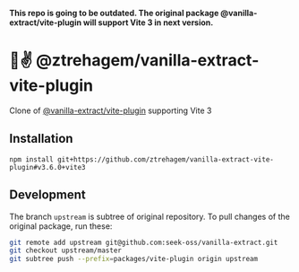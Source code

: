 **This repo is going to be outdated. The original package @vanilla-extract/vite-plugin will support Vite 3 in next version.**

# 🧁✌️ @ztrehagem/vanilla-extract-vite-plugin

Clone of [@vanilla-extract/vite-plugin](https://www.npmjs.com/package/@vanilla-extract/vite-plugin) supporting Vite 3

## Installation

```
npm install git+https://github.com/ztrehagem/vanilla-extract-vite-plugin#v3.6.0+vite3
```

## Development

The branch `upstream` is subtree of original repository.
To pull changes of the original package, run these:
```sh
git remote add upstream git@github.com:seek-oss/vanilla-extract.git
git checkout upstream/master
git subtree push --prefix=packages/vite-plugin origin upstream
```
